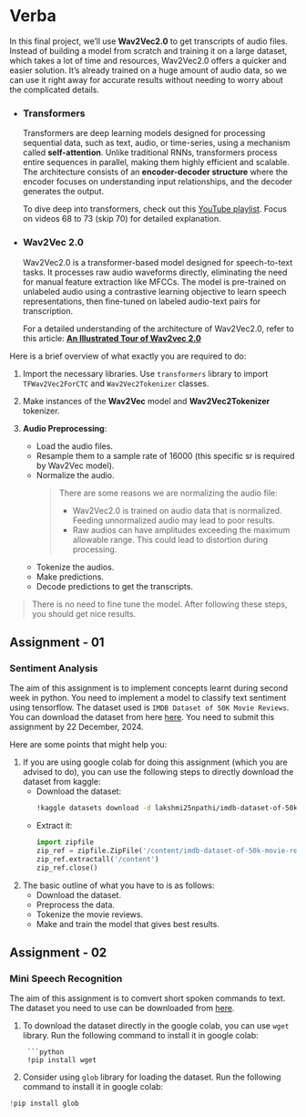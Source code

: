 # Verba

In this final project, we’ll use **Wav2Vec2.0** to get transcripts of audio files. Instead of building a model from scratch and training it on a large dataset, which takes a lot of time and resources, Wav2Vec2.0 offers a quicker and easier solution. It’s already trained on a huge amount of audio data, so we can use it right away for accurate results without needing to worry about the complicated details.

- ### Transformers

    Transformers are deep learning models designed for processing sequential data, such as text, audio, or time-series, using a mechanism called **self-attention**. Unlike traditional RNNs, transformers process entire sequences in parallel, making them highly efficient and scalable. The architecture consists of an **encoder-decoder structure** where the encoder focuses on understanding input relationships, and the decoder generates the output.

    To dive deep into transformers, check out this [YouTube playlist](https://www.youtube.com/playlist?list=PLKnIA16_RmvYuZauWaPlRTC54KxSNLtNn). Focus on videos 68 to 73 (skip 70) for detailed explanation.


- ### Wav2Vec 2.0

    Wav2Vec2.0 is a transformer-based model designed for speech-to-text tasks. It processes raw audio waveforms directly, eliminating the need for manual feature extraction like MFCCs. The model is pre-trained on unlabeled audio using a contrastive learning objective to learn speech representations, then fine-tuned on labeled audio-text pairs for transcription.

    For a detailed understanding of the architecture of Wav2Vec2.0, refer to this article: **[An Illustrated Tour of Wav2vec 2.0](https://jonathanbgn.com/2021/09/30/illustrated-wav2vec-2.html)**


Here is a brief overview of what exactly you are required to do:

1. Import the necessary libraries. Use `transformers` library to import `TFWav2Vec2ForCTC` and `Wav2Vec2Tokenizer` classes.

2. Make instances of the **Wav2Vec** model and **Wav2Vec2Tokenizer** tokenizer.

3. **Audio Preprocessing**: 
    - Load the audio files.
    - Resample them to a sample rate of 16000 (this specific sr is required by Wav2Vec model).
    - Normalize the audio.
        > There are some reasons we are normalizing the audio file:  
        > - Wav2Vec2.0 is trained on audio data that is normalized. Feeding unnormalized audio may lead to poor results.
        > - Raw audios can have amplitudes exceeding the maximum allowable range. This could lead to distortion during processing.
    - Tokenize the audios.
    - Make predictions.
    - Decode predictions to get the transcripts.

> There is no need to fine tune the model. After following these steps, you should get nice results.


## Assignment - 01
### Sentiment Analysis

The aim of this assignment is to implement concepts learnt during second week in python. You need to implement a model to classify text sentiment using tensorflow. The dataset used is `IMDB Dataset of 50K Movie Reviews`. You can download the dataset from here [here](https://www.kaggle.com/datasets/lakshmi25npathi/imdb-dataset-of-50k-movie-reviews). You need to submit this assignment by 22 December, 2024.  

Here are some points that might help you:

1. If you are using google colab for doing this assignment (which you are advised to do), you can use the following steps to directly download the dataset from kaggle:
    - Download the dataset:  
        ```bash
        !kaggle datasets download -d lakshmi25npathi/imdb-dataset-of-50k-movie-reviews
    - Extract it:
        ```python
        import zipfile
        zip_ref = zipfile.ZipFile('/content/imdb-dataset-of-50k-movie-reviews.zip', 'r')
        zip_ref.extractall('/content')
        zip_ref.close()

2. The basic outline of what you have to is as follows:
    - Download the dataset.
    - Preprocess the data.
    - Tokenize the movie reviews.
    - Make and train the model that gives best results.


## Assignment - 02
### Mini Speech Recognition

The aim of this assignment is to comvert short spoken commands to text. The dataset you need to use can be downloaded from [here](http://storage.googleapis.com/download.tensorflow.org/data/mini_speech_commands.zip).  

1. To download the dataset directly in the google colab, you can use `wget` library. Run the following command to install it in google colab:  

        ```python
        !pip install wget

2. Consider using `glob` library for loading the dataset. Run the following command to install it in google colab:

```python
!pip install glob